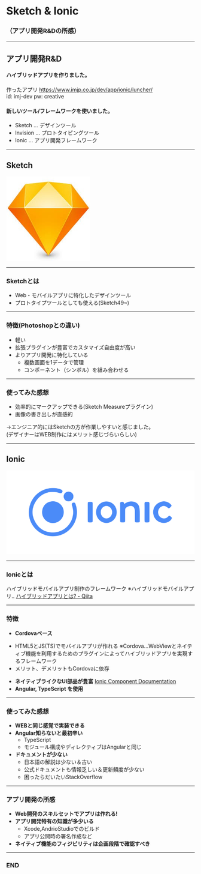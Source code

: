# Sketch & Ionic<br>
### （アプリ開発R&Dの所感）

---
## アプリ開発R&D
 #### ハイブリッドアプリを作りました。
作ったアプリ
<https://www.imjp.co.jp/dev/app/ionic/luncher/>
<br>
id: imj-dev
pw: creative
#### 新しいツール/フレームワークを使いました。
- Sketch ... デザインツール
- Invision ... プロトタイピングツール
- Ionic ... アプリ開発フレームワーク 

---
## Sketch
![Logo](sketch_logo.jpg)

---
### Sketchとは
* Web・モバイルアプリに特化したデザインツール
* プロトタイプツールとしても使える(Sketch49~)

---
###  特徴(Photoshopとの違い)
- 軽い
- 拡張プラグインが豊富でカスタマイズ自由度が高い
- よりアプリ開発に特化している
  - 複数画面を1データで管理
  - コンポーネント（シンボル）を組み合わせる
---
### 使ってみた感想
- 効率的にマークアップできる(Sketch Measureプラグイン)
- 画像の書き出しが直感的

→エンジニア的にはSketchの方が作業しやすいと感じました。 <br>(デザイナーはWEB制作にはメリット感じづらいらしい)

---
## Ionic
![Logo](ionic_logo.svg)

---
### Ionicとは
ハイブリッドモバイルアプリ制作のフレームワーク
※ハイブリッドモバイルアプリ..
[ハイブリッドアプリとは? - Qiita](https://qiita.com/soarflat/items/cf5d343c75baadb461dc)

---
### 特徴
* **Cordovaベース**
 - HTML5とJS(TS)でモバイルアプリが作れる
 ※Cordova...WebViewとネイティブ機能を利用するためのプラグインによってハイブリッドアプリを実現するフレームワーク
 - メリット、デメリットもCordovaに依存
* **ネイティブライクなUI部品が豊富**
[Ionic Component Documentation](https://ionicframework.com/docs/components/#overview)
* **Angular, TypeScript を使用**

---
### 使ってみた感想
- **WEBと同じ感覚で実装できる**
- **Angular知らないと最初辛い**
  - TypeScript
  - モジュール構成やディレクティブはAngularと同じ
- **ドキュメントが少ない**
  - 日本語の解説は少ない＆古い
  - 公式ドキュメントも情報乏しい＆更新頻度が少ない
  - 困ったらだいたいStackOverflow

---
### アプリ開発の所感
- **Web開発のスキルセットでアプリは作れる!**
- **アプリ開発特有の知識が多少いる**
  - Xcode,AndrioStudioでのビルド
  - アプリ公開時の署名作成など
- **ネイティブ機能のフィジビリティは企画段階で確認すべき**

---
### END
